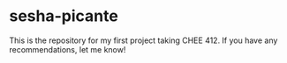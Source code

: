 # sesha-picante
This is the repository for my first project taking CHEE 412. If you have any recommendations, let me know!
